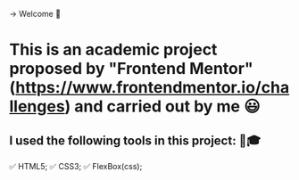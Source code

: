 -> Welcome 👋

# This is an academic project proposed by "Frontend Mentor"(https://www.frontendmentor.io/challenges) and carried out by me 😃

## I used the following tools in this project: 🔧🎓 
   ✅ HTML5;
   ✅ CSS3;
   ✅ FlexBox(css);
